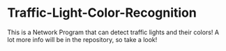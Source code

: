 # Traffic-Light-Color-Recognition
This is a Network Program that can detect traffic lights and their colors! A lot more info will be in the repository, so take a look!
